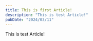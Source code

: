 ```yaml
---
title: This is first Article!
description: "This is test Article!"
pubDate: "2024/03/11"
---
```


This is test Article!
